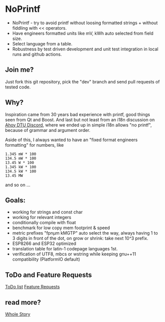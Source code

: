 # NoPrintf
- NoPrintf - try to avoid printf without loosing formatted strings + without fiddling with &lt;&lt; operators.
- Have engineers formatted units like mV, kWh auto selected from field size.
- Select language from a table.
- Robustness by test driven development and unit test integration in local runs and github actions.

## Join me?
Just fork this git repository, pick the "dev" branch and send pull requests of tested code.

## Why?
Inspiration came from 30 years bad experience with printf, good things seen from Qt and Boost.
And last but not least from an i18n discussion on [Ahoy DTU Discord](https://discord.gg/WzhxEY62mB),
where we ended up in simple i18n allows "no printf", because of grammar and argument order.

Aside of this, I always wanted to have an "fixed format engineers formatting" for numbers, like
```
1.345 mW * 100
134.5 mW * 100
13.45 W * 100
1.345 kW * 100
134.5 kW * 100
13.45 MW
```
and so on ...

## Goals:
- working for strings and const char
- working for relevant integers
- conditionally compile with float
- benchmark for low copy mem footprint & speed
- metric prefixes "fpnµm kMGTP" auto select the way, always having 1 to 3 digits in front of the dot, on grow or shrink: take next 10^3 prefix.
- ESP8266 and ESP32 optimized
- translation table for latin-1 codepage languages 1st.
- verification of UTF8, mbcs or wstring while keeping gnu++11 compatibility (PlatformIO default)

## ToDo and Feature Requests
[ToDo list](todo/ToDo.md)
[Feature Requests](todo/feature_requests.md)

## read more?
[Whole Story](doc/README_STORY.md)
